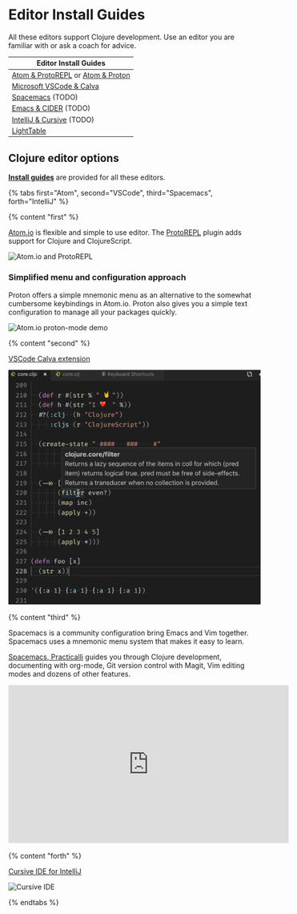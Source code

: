 # Editor Install Guides

All these editors support Clojure development.  Use an editor you are familiar with or ask a coach for advice.

| Editor Install Guides                                                                          |
|------------------------------------------------------------------------------------------------|
| [Atom & ProtoREPL](atom-protorepl.html) or [Atom & Proton](atom-proton.html)                   |
| [Microsoft VSCode & Calva](vscode-calva.html)                                                  |
| [Spacemacs](emacs-spacemacs.html)  (TODO)                                                      |
| [Emacs & CIDER](emacs-cider.html)  (TODO)                                                      |
| [IntelliJ & Cursive](intellij-cursive.html)   (TODO)                                           |
| [LightTable](https://github.com/ClojureBridgeLondon/curriculum/blob/gh-pages/outline/setup.md) |


## Clojure editor options

**[Install guides](install-guides/index.html)** are provided for all these editors.

<!-- Clojure Editors -->
{% tabs first="Atom", second="VSCode", third="Spacemacs", forth="IntelliJ" %}

<!-- Atom.io and ProtoREPL -->
{% content "first" %}

[Atom.io](https://atom.io/) is flexible and simple to use editor.  The [ProtoREPL](https://atom.io/packages/proto-repl) plugin adds support for Clojure and ClojureScript.

![Atom.io and ProtoREPL](/images/atom-protorepl-demo.gif)


### Simplified menu and configuration approach

Proton offers a simple mnemonic menu as an alternative to the somewhat cumbersome keybindings in Atom.io.  Proton also gives you a simple text configuration to manage all your packages quickly.

![Atom.io proton-mode demo](/images/atom-proton-mode-demo.gif)


<!-- VSCode and Calva -->
{% content "second" %}

[VSCode Calva extension](https://marketplace.visualstudio.com/items?itemName=cospaia.clojure4vscode)

![VSCode Calva demo](https://github.com/BetterThanTomorrow/calva/raw/master/assets/howto/features.gif)

<!-- Spacemacs -->
{% content "third" %}

Spacemacs is a community configuration bring Emacs and Vim together.  Spacemacs uses a mnemonic menu system that makes it easy to learn.

[Spacemacs, Practicalli](https://practicalli.github.io/spacemacs) guides you through Clojure development, documenting with org-mode, Git version control with Magit, Vim editing modes and dozens of other features.


<p style="text-align:center">
<iframe width="560" height="315" src="https://www.youtube.com/embed/Uuwg-069NYE" title="YouTube video player" frameborder="0" allow="accelerometer; autoplay; clipboard-write; encrypted-media; gyroscope; picture-in-picture" allowfullscreen></iframe>
</p>


<!-- IntelliJ and Cursive -->
{% content "forth" %}

[Cursive IDE for IntelliJ](https://cursive-ide.com/images/cursive-screenshot.png)

![Cursive IDE](https://cursive-ide.com/images/cursive-screenshot.png)

{% endtabs %}
<!-- End of Clojure editors -->
